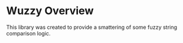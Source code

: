 # Wuzzy Overview
This library was created to provide a smattering of some fuzzy string comparison logic.